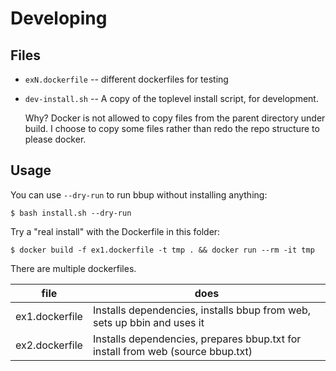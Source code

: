# Developing

## Files

- `exN.dockerfile` -- different dockerfiles for testing
- `dev-install.sh` -- A copy of the toplevel install script, for development.

    Why?
    Docker is not allowed to copy files from the parent directory under
    build.
    I choose to copy some files rather than redo the repo structure to please docker.

## Usage

You can use `--dry-run` to run bbup without installing anything:

    $ bash install.sh --dry-run

Try a "real install" with the Dockerfile in this folder:

    $ docker build -f ex1.dockerfile -t tmp . && docker run --rm -it tmp

There are multiple dockerfiles.

| file           | does                                                                            |
|----------------|---------------------------------------------------------------------------------|
| ex1.dockerfile | Installs dependencies, installs bbup from web, sets up bbin and uses it         |
| ex2.dockerfile | Installs dependencies, prepares bbup.txt for install from web (source bbup.txt) |

